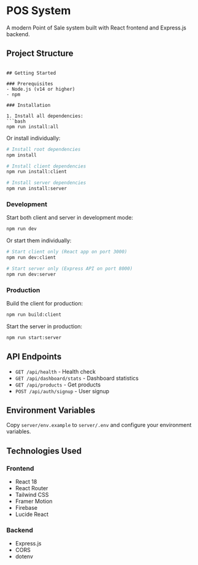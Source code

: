 # POS System

A modern Point of Sale system built with React frontend and Express.js backend.

## Project Structure


```

## Getting Started

### Prerequisites
- Node.js (v14 or higher)
- npm

### Installation

1. Install all dependencies:
```bash
npm run install:all
```

Or install individually:
```bash
# Install root dependencies
npm install

# Install client dependencies
npm run install:client

# Install server dependencies
npm run install:server
```

### Development

Start both client and server in development mode:
```bash
npm run dev
```

Or start them individually:
```bash
# Start client only (React app on port 3000)
npm run dev:client

# Start server only (Express API on port 8000)
npm run dev:server
```

### Production

Build the client for production:
```bash
npm run build:client
```

Start the server in production:
```bash
npm run start:server
```

## API Endpoints

- `GET /api/health` - Health check
- `GET /api/dashboard/stats` - Dashboard statistics
- `GET /api/products` - Get products
- `POST /api/auth/signup` - User signup

## Environment Variables

Copy `server/env.example` to `server/.env` and configure your environment variables.

## Technologies Used

### Frontend
- React 18
- React Router
- Tailwind CSS
- Framer Motion
- Firebase
- Lucide React

### Backend
- Express.js
- CORS
- dotenv

